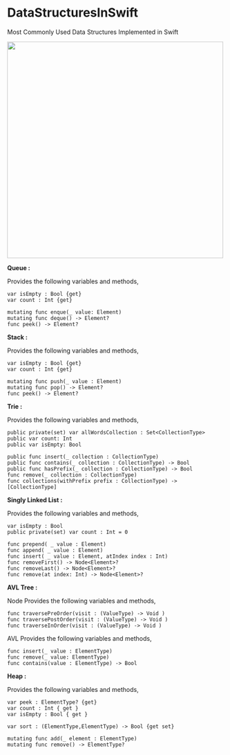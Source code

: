 # DataStructuresInSwift
Most Commonly Used Data Structures Implemented in Swift

<img src="https://user-images.githubusercontent.com/10083385/169782180-74b17a45-81bd-46b1-95c0-6f4700e6b970.png" width="500" height="500">


**Queue :**

Provides the following variables and methods, 

    var isEmpty : Bool {get}
    var count : Int {get}
    
    mutating func enque(_ value: Element)
    mutating func deque() -> Element?
    func peek() -> Element?
    
    
    
**Stack :**

Provides the following variables and methods, 

    var isEmpty : Bool {get}
    var count : Int {get}
    
    mutating func push(_ value : Element)
    mutating func pop() -> Element?
    func peek() -> Element?


**Trie :** 

Provides the following variables and methods, 

    public private(set) var allWordsCollection : Set<CollectionType> 
    public var count: Int
    public var isEmpty: Bool
    
    public func insert(_ collection : CollectionType)
    public func contains(_ collection : CollectionType) -> Bool
    public func hasPrefix(_ collection : CollectionType) -> Bool
    func remove(_ collection : CollectionType) 
    func collections(withPrefix prefix : CollectionType) -> [CollectionType] 
  
  
**Singly Linked List :**

Provides the following variables and methods, 

    var isEmpty : Bool
    public private(set) var count : Int = 0

    func prepend( _ value : Element)
    func append( _ value : Element)
    func insert( _ value : Element, atIndex index : Int)
    func removeFirst() -> Node<Element>?
    func removeLast() -> Node<Element>?
    func remove(at index: Int) -> Node<Element>?
  
  
  **AVL Tree :**

Node Provides the following variables and methods, 

    func traversePreOrder(visit : (ValueType) -> Void )
    func traversePostOrder(visit : (ValueType) -> Void )
    func traverseInOrder(visit : (ValueType) -> Void )
    
AVL Provides the following variables and methods, 

    func insert(_ value : ElementType)
    func remove(_ value: ElementType) 
    func contains(value : ElementType) -> Bool
    
    
  **Heap :**
  
Provides the following variables and methods, 

    var peek : ElementType? {get}
    var count : Int { get }
    var isEmpty : Bool { get }
    
    var sort : (ElementType,ElementType) -> Bool {get set}
    
    mutating func add(_ element : ElementType)
    mutating func remove() -> ElementType?
